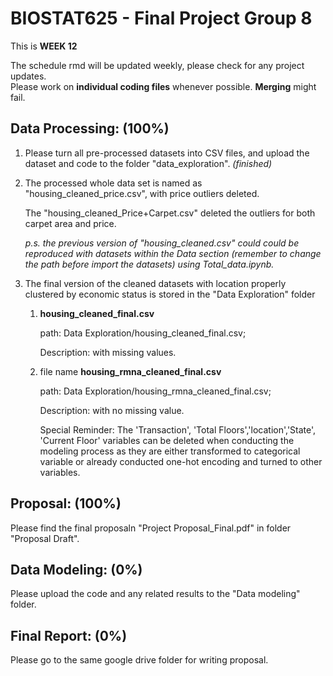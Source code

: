 # BIOSTAT625 - Final Project Group 8

This is **WEEK 12**

The schedule rmd will be updated weekly, please check for any project updates.\
Please work on **individual coding files** whenever possible. **Merging** might fail.

## Data Processing: (100%)

1. Please turn all pre-processed datasets into CSV files, and upload the dataset and code to the folder "data_exploration". *(finished)* 

2. The processed whole data set is named as "housing_cleaned_price.csv", with price outliers deleted.
  
   The "housing_cleaned_Price+Carpet.csv" deleted the outliers for both carpet area and price.
   
   *p.s. the previous version of "housing_cleaned.csv" could could be reproduced with datasets within the Data section (remember to change the path before import the datasets) using Total_data.ipynb.*

5. The final version of the cleaned datasets with location properly clustered by economic status is stored in the "Data Exploration" folder
   
   1) **housing_cleaned_final.csv**
      
      path: Data Exploration/housing_cleaned_final.csv;
      
      Description: with missing values.
      
   3) file name **housing_rmna_cleaned_final.csv**

      path: Data Exploration/housing_rmna_cleaned_final.csv;

      Description: with no missing value.

      Special Reminder: The 'Transaction', 'Total Floors','location','State', 'Current Floor' variables can be deleted when conducting the modeling process as they are either transformed to categorical variable or already conducted one-hot encoding and turned to other variables.

## Proposal: (100%)

Please find the final proposaln "Project Proposal_Final.pdf" in folder "Proposal Draft".

## Data Modeling: (0%)

Please upload the code and any related results to the "Data modeling" folder. 

## Final Report: (0%)

Please go to the same google drive folder for writing proposal.
